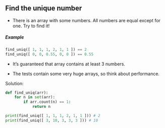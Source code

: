 ## Find the unique number

- There is an array with some numbers. All numbers are equal except for one. Try to find it!

##### Example  
```python            
find_uniq([ 1, 1, 1, 2, 1, 1 ]) == 2
find_uniq([ 0, 0, 0.55, 0, 0 ]) == 0.55
``` 
- It’s guaranteed that array contains at least 3 numbers.

- The tests contain some very huge arrays, so think about performance.

Solution:
```python
def find_uniq(arr):
    for n in set(arr):
        if arr.count(n) == 1:
            return n 

print(find_uniq([ 1, 1, 1, 2, 1, 1 ])) # 2
print(find_uniq([ 3, 10, 3, 3, 3 ])) # 10
```